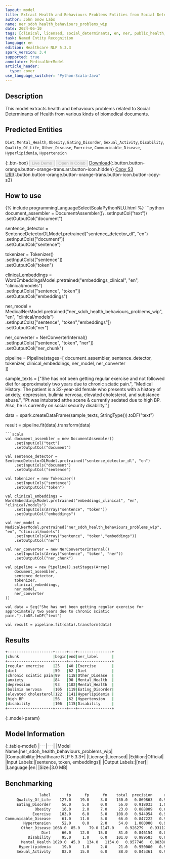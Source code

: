 ```yaml
---
layout: model
title: Extract Health and Behaviours Problems Entities from Social Determinants of Health Texts
author: John Snow Labs
name: ner_sdoh_health_behaviours_problems_wip
date: 2024-06-10
tags: [clinical, licensed, social_determinants, en, ner, public_health, sdoh, health, behaviours, problems, health_behaviours_problems]
task: Named Entity Recognition
language: en
edition: Healthcare NLP 5.3.3
spark_version: 3.4
supported: true
annotator: MedicalNerModel
article_header:
  type: cover
use_language_switcher: "Python-Scala-Java"
---
```


## Description

This model extracts health and behaviours problems related to Social Determinants of Health from various kinds of biomedical documents.

## Predicted Entities

`Diet`, `Mental_Health`, `Obesity`, `Eating_Disorder`, `Sexual_Activity`, `Disability`, `Quality_Of_Life`, `Other_Disease`, `Exercise`, `Communicable_Disease`, `Hyperlipidemia`, `Hypertension`

{:.btn-box}
<button class="button button-orange" disabled>Live Demo</button>
<button class="button button-orange" disabled>Open in Colab</button>
[Download](https://s3.amazonaws.com/auxdata.johnsnowlabs.com/clinical/models/ner_sdoh_health_behaviours_problems_wip_en_5.3.3_3.4_1718017931400.zip){:.button.button-orange.button-orange-trans.arr.button-icon.hidden}
[Copy S3 URI](s3://auxdata.johnsnowlabs.com/clinical/models/ner_sdoh_health_behaviours_problems_wip_en_5.3.3_3.4_1718017931400.zip){:.button.button-orange.button-orange-trans.button-icon.button-copy-s3}

## How to use



<div class="tabs-box" markdown="1">
{% include programmingLanguageSelectScalaPythonNLU.html %}
```python
document_assembler = DocumentAssembler()\
    .setInputCol("text")\
    .setOutputCol("document")

sentence_detector = SentenceDetectorDLModel.pretrained("sentence_detector_dl", "en")\
    .setInputCols(["document"])\
    .setOutputCol("sentence")

tokenizer = Tokenizer()\
    .setInputCols(["sentence"])\
    .setOutputCol("token")

clinical_embeddings = WordEmbeddingsModel.pretrained("embeddings_clinical", "en", "clinical/models")\
    .setInputCols(["sentence", "token"])\
    .setOutputCol("embeddings")

ner_model = MedicalNerModel.pretrained("ner_sdoh_health_behaviours_problems_wip", "en", "clinical/models")\
    .setInputCols(["sentence", "token","embeddings"])\
    .setOutputCol("ner")

ner_converter = NerConverterInternal()\
    .setInputCols(["sentence", "token", "ner"])\
    .setOutputCol("ner_chunk")

pipeline = Pipeline(stages=[
    document_assembler, 
    sentence_detector,
    tokenizer,
    clinical_embeddings,
    ner_model,
    ner_converter   
    ])

sample_texts = ["She has not been getting regular exercise and not followed diet for approximately two years due to chronic sciatic pain.",
             "Medical History: The patient is a 32-year-old female who presents with a history of anxiety, depression, bulimia nervosa, elevated cholesterol, and substance abuse.",
               "Pt was intubated atthe scene & currently sedated due to high BP. Also, he is currently on social security disability."]



data = spark.createDataFrame(sample_texts, StringType()).toDF("text")

result = pipeline.fit(data).transform(data)
```
```scala
val document_assembler = new DocumentAssembler()
    .setInputCol("text")
    .setOutputCol("document")

val sentence_detector = SentenceDetectorDLModel.pretrained("sentence_detector_dl", "en")
    .setInputCols("document")
    .setOutputCol("sentence")

val tokenizer = new Tokenizer()
    .setInputCols("sentence")
    .setOutputCol("token")

val clinical_embeddings = WordEmbeddingsModel.pretrained("embeddings_clinical", "en", "clinical/models")
    .setInputCols(Array("sentence", "token"))
    .setOutputCol("embeddings")

val ner_model = MedicalNerModel.pretrained("ner_sdoh_health_behaviours_problems_wip", "en", "clinical/models")
    .setInputCols(Array("sentence", "token","embeddings"))
    .setOutputCol("ner")

val ner_converter = new NerConverterInternal()
    .setInputCols(Array("sentence", "token", "ner"))
    .setOutputCol("ner_chunk")

val pipeline = new Pipeline().setStages(Array(
    document_assembler, 
    sentence_detector,
    tokenizer,
    clinical_embeddings,
    ner_model,
    ner_converter   
))

val data = Seq("She has not been getting regular exercise for approximately two years due to chronic sciatic pain.").toDS.toDF("text")

val result = pipeline.fit(data).transform(data)
```
</div>

## Results

```bash
+--------------------+-----+---+---------------+
|chunk               |begin|end|ner_label      |
+--------------------+-----+---+---------------+
|regular exercise    |25   |40 |Exercise       |
|diet                |59   |62 |Diet           |
|chronic sciatic pain|99   |118|Other_Disease  |
|anxiety             |84   |90 |Mental_Health  |
|depression          |93   |102|Mental_Health  |
|bulimia nervosa     |105  |119|Eating_Disorder|
|elevated cholesterol|122  |141|Hyperlipidemia |
|high BP             |56   |62 |Hypertension   |
|disability          |106  |115|Disability     |
+--------------------+-----+---+---------------+
```

{:.model-param}
## Model Information

{:.table-model}
|---|---|
|Model Name:|ner_sdoh_health_behaviours_problems_wip|
|Compatibility:|Healthcare NLP 5.3.3+|
|License:|Licensed|
|Edition:|Official|
|Input Labels:|[sentence, token, embeddings]|
|Output Labels:|[ner]|
|Language:|en|
|Size:|3.0 MB|

## Benchmarking

```bash
               label	   tp	   fp	   fn	 total	precision	  recall	      f1
     Quality_Of_Life	127.0	 19.0	  3.0	 130.0	 0.869863	0.976923	0.920290
     Eating_Disorder	 56.0	  5.0	  0.0	  56.0	 0.918033	1.000000	0.957265
             Obesity	 16.0	  2.0	  7.0	  23.0	 0.888889	0.695652	0.780488
            Exercise	103.0	  6.0	  5.0	 108.0	 0.944954	0.953704	0.949309
Communicable_Disease	 61.0	 11.0	  5.0	  66.0	 0.847222	0.924242	0.884058
        Hypertension	 52.0	  0.0	  2.0	  54.0	 1.000000	0.962963	0.981132
       Other_Disease 1068.0	 85.0	 79.0 1147.0	 0.926279	0.931125	0.928696
                Diet	 66.0	 12.0	 15.0	  81.0	 0.846154	0.814815	0.830189
          Disability	 95.0	  1.0	  6.0	 101.0	 0.989583	0.940594	0.964467
       Mental_Health 1020.0	 45.0	134.0	1154.0	 0.957746	0.883882	0.919333
      Hyperlipidemia	 19.0	  1.0	  2.0	  21.0	 0.950000	0.904762	0.926829
     Sexual_Activity	 82.0	 15.0	  6.0	  88.0	 0.845361	0.931818	0.886486
```